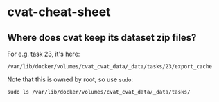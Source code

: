 # cvat-cheat-sheet

## Where does cvat keep its dataset zip files?


For e.g. task 23, it's here:

```
/var/lib/docker/volumes/cvat_cvat_data/_data/tasks/23/export_cache
```

Note that this is owned by root, so use `sudo`:

```
sudo ls /var/lib/docker/volumes/cvat_cvat_data/_data/tasks/
```
